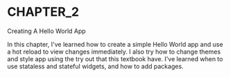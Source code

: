 # CHAPTER_2
Creating A Hello World App

In this chapter, I've learned how to create a simple Hello World app and use a hot reload to view changes immediately. I also try how to change themes and style app using the try out that this textbook have. I've learned when to use stataless and stateful widgets, and how to add packages. 
